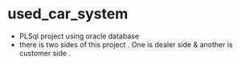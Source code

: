 # used_car_system
- PLSql project using oracle database
- there is two sides of this project . One is dealer side & another is customer side . 
